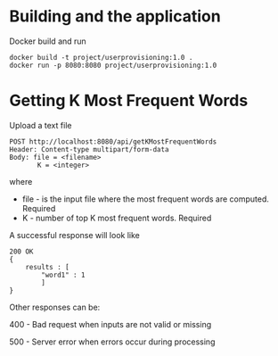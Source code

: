 # Building and the application
Docker build and run 
```
docker build -t project/userprovisioning:1.0 .
docker run -p 8080:8080 project/userprovisioning:1.0
```
# Getting K Most Frequent Words
Upload a text file

```
POST http://localhost:8080/api/getKMostFrequentWords
Header: Content-type multipart/form-data
Body: file = <filename>
	   K = <integer>
```
where
* file - is the input file where the most frequent words are computed. Required
* K -  number of top K most frequent words. Required

A successful response will look like

```
200 OK
{
	results : [
		"word1" : 1
		]
}
```

Other responses can be:

400 - Bad request when inputs are not valid or missing

500 - Server error when errors occur during processing